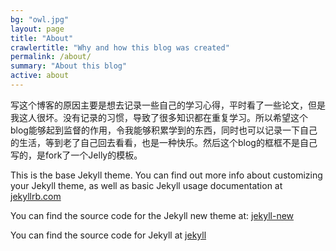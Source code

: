 ```yaml
---
bg: "owl.jpg"
layout: page
title: "About"
crawlertitle: "Why and how this blog was created"
permalink: /about/
summary: "About this blog"
active: about
---
```

写这个博客的原因主要是想去记录一些自己的学习心得，平时看了一些论文，但是我这人很坏。没有记录的习惯，导致了很多知识都在重复学习。所以希望这个blog能够起到监督的作用，令我能够积累学到的东西，同时也可以记录一下自己的生活，等到老了自己回去看看，也是一种快乐。然后这个blog的框框不是自己写的，是fork了一个Jelly的模板。


This is the base Jekyll theme. You can find out more info about customizing your Jekyll theme, as well as basic Jekyll usage documentation at [jekyllrb.com](http://jekyllrb.com/)

You can find the source code for the Jekyll new theme at:
[jekyll-new](https://github.com/jglovier/jekyll-new)

You can find the source code for Jekyll at
[jekyll](https://github.com/jekyll/jekyll)
